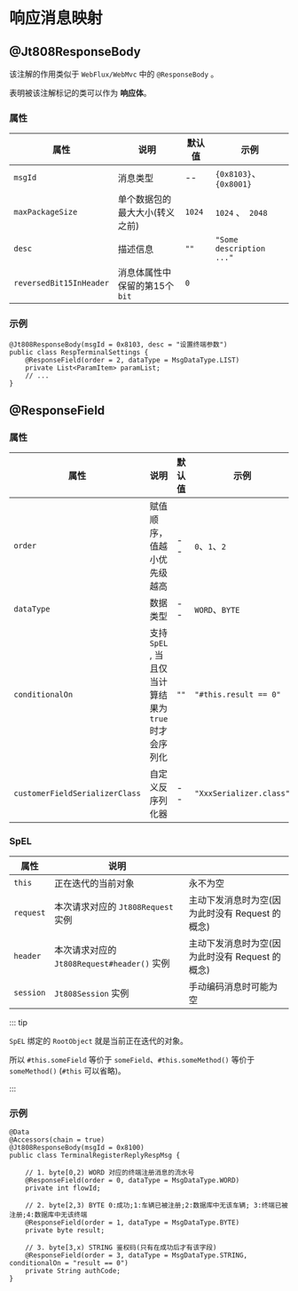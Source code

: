 # 响应消息映射

## @Jt808ResponseBody

该注解的作用类似于 `WebFlux/WebMvc` 中的 `@ResponseBody` 。

表明被该注解标记的类可以作为 **响应体**。

### 属性

| 属性                      | 说明                  | 默认值    | 示例                       |
|-------------------------|---------------------|--------|--------------------------|
| `msgId`                 | 消息类型                | --     | `{0x8103}`、`{0x8001}`    |
| `maxPackageSize`        | 单个数据包的最大大小(转义之前)    | `1024` | `1024` 、` 2048`          |
| `desc`                  | 描述信息                | `""`   | `"Some description ..."` |
| `reversedBit15InHeader` | 消息体属性中保留的第15个 `bit` | `0`    |                          |

### 示例

```java{1}
@Jt808ResponseBody(msgId = 0x8103, desc = "设置终端参数")
public class RespTerminalSettings {
    @ResponseField(order = 2, dataType = MsgDataType.LIST)
    private List<ParamItem> paramList;
    // ...
}
```

## @ResponseField

### 属性

| 属性                             | 说明                                  | 默认值  | 示例                      |
|--------------------------------|-------------------------------------|------|-------------------------|
| `order`                        | 赋值顺序，值越小优先级越高                       | --   | `0`、`1`、`2`             |
| `dataType`                     | 数据类型                                | --   | `WORD`、`BYTE`           |
| `conditionalOn`                | 支持 `SpEL` , 当且仅当计算结果为 `true` 时才会序列化 | `""` | `"#this.result == 0"`   |
| `customerFieldSerializerClass` | 自定义反序列化器                            | --   | `"XxxSerializer.class"` |

### SpEL

| 属性        | 说明                                 |                               |
|-----------|------------------------------------|-------------------------------|
| `this`    | 正在迭代的当前对象                          | 永不为空                          |
| `request` | 本次请求对应的 `Jt808Request` 实例          | 主动下发消息时为空(因为此时没有 Request 的概念) |
| `header`  | 本次请求对应的 `Jt808Request#header()` 实例 | 主动下发消息时为空(因为此时没有 Request 的概念) |
| `session` | `Jt808Session` 实例                  | 手动编码消息时可能为空                   |

::: tip

`SpEL` 绑定的 `RootObject` 就是当前正在迭代的对象。

所以 `#this.someField` 等价于 `someField`、`#this.someMethod()` 等价于 `someMethod()` (`#this` 可以省略)。

:::

### 示例

```java{7,11,15}
@Data
@Accessors(chain = true)
@Jt808ResponseBody(msgId = 0x8100)
public class TerminalRegisterReplyRespMsg {

    // 1. byte[0,2) WORD 对应的终端注册消息的流水号
    @ResponseField(order = 0, dataType = MsgDataType.WORD)
    private int flowId;
    
    // 2. byte[2,3) BYTE 0:成功;1:车辆已被注册;2:数据库中无该车辆; 3:终端已被注册;4:数据库中无该终端
    @ResponseField(order = 1, dataType = MsgDataType.BYTE)
    private byte result;
    
    // 3. byte[3,x) STRING 鉴权码(只有在成功后才有该字段)
    @ResponseField(order = 3, dataType = MsgDataType.STRING, conditionalOn = "result == 0")
    private String authCode;
}
```
